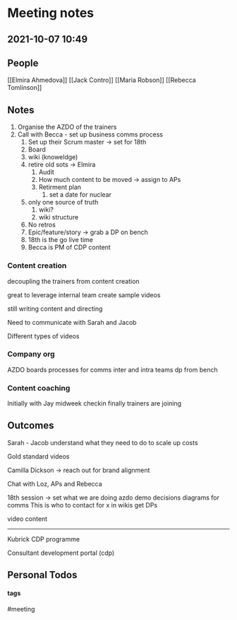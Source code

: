 
# Meeting notes
## 2021-10-07 10:49

## People
[[Elmira Ahmedova]]
[[Jack Contro]]
[[Maria Robson]]
[[Rebecca Tomlinson]]

## Notes

1. Organise the AZDO of the trainers 
2. Call with Becca - set up business comms process
	1. Set up their Scrum master -> set for 18th
	2. Board
	3. wiki (knoweldge)
	4. retire old sots -> Elmira
		1. Audit 
		2. How much content to be moved -> assign to APs
		3. Retirment plan 
			1. set a date for nuclear
	5. only one source of truth 
		1. wiki? 
		2. wiki structure
	6. No retros 
	7. Epic/feature/story -> grab a DP on bench 
	8. 18th is the go live time 
	9. Becca is PM of CDP content


### Content creation
decoupling the trainers from content creation

great to leverage internal team
create sample videos

still writing content and directing

Need to communicate with Sarah and Jacob

Different types of videos
	


### Company org

AZDO boards
processes for comms inter and intra teams 
dp from bench 

### Content coaching

Initially with Jay 
midweek checkin 
	finally trainers are joining





## Outcomes


Sarah - Jacob 
	understand what they need to do to scale up
	costs 
	
Gold standard videos

Camilla Dickson -> reach out for brand alignment

Chat with Loz, APs and Rebecca

18th session -> set what we are doing
azdo demo 
	decisions diagrams for comms
		This is who to contact for x
	in wikis 
	get DPs 

video content

-------------

Kubrick CDP programme

Consultant development portal (cdp)



## Personal Todos



#### tags

#meeting